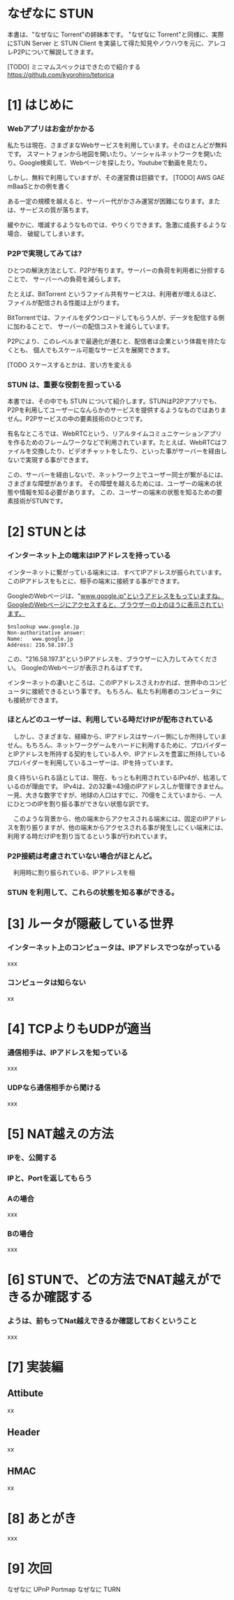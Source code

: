 # なぜなに STUN 

本書は、"なぜなに Torrent"の姉妹本です。
"なぜなに Torrent"と同様に、実際にSTUN Server と STUN Client を実装して得た知見やノウハウを元に、アレコレP2Pについて解説してきます。

[TODO] ミニマムスペックはできたので紹介する
https://github.com/kyorohiro/tetorica


# [1] はじめに

### Webアプリはお金がかかる
私たちは現在、さまざまなWebサービスを利用しています。そのほとんどが無料です。
スマートフォンから地図を開いたり。ソーシャルネットワークを開いたり。Google検索して、Webページを探したり。Youtubeで動画を見たり。

しかし、無料で利用していますが、その運営費は巨額です。
[TODO] AWS GAE mBaaSとかの例を書く


ある一定の規模を越えると、サーバー代がかさみ運営が困難になります。または、サービスの質が落ちます。

緩やかに、増減するようなものでは、やりくりできます。急激に成長するような場合、
破綻してしまいます。


### P2Pで実現してみては?

ひとつの解決方法として、P2Pが有ります。サーバーの負荷を利用者に分担することで、
サーバーへの負荷を減らします。

たとえば、BitTorrent というファイル共有サービスは、利用者が増えるほど、
ファイルが配信される性能は上がります。

BitTorrentでは、ファイルをダウンロードしてもらう人が、データを配信する側に加わることで、
サーバーの配信コストを減らしています。

P2Pにより、このレベルまで最適化が進むと、配信者は企業という体裁を持たなくとも、
個人でもスケール可能なサービスを展開できます。

[TODO スケースするとかは、言い方を変える



### STUN は、重要な役割を担っている

本書では、その中でも STUN について紹介します。STUNはP2Pアプリでも、P2Pを利用してユーザーになんらかのサービスを提供するようなものではありません。P2Pサービスの中の要素技術のひとつです。

有名なところでは、WebRTCという、リアルタイムコミュニケーションアプリを作るためのフレームワークなどで利用されています。たとえば、WebRTCはファイルを交換したり、ビデオチャットをしたり、といった事がサーバーを経由しないで実現する事ができます。

この、サーバーを経由しないで、ネットワーク上でユーザー同士が繋がるには、さまざまな障壁があります。
その障壁を越えるためには、ユーザーの端末の状態や情報を知る必要があります。
この、ユーザーの端末の状態を知るための要素技術がSTUNです。






# [2] STUNとは

### インターネット上の端末はIPアドレスを持っている
インターネットに繋がっている端末には、すべてIPアドレスが振られています。このIPアドレスをもとに、相手の端末に接続する事ができます。

GoogleのWebページは、"www.google.jp"というアドレスをもっていますね。GoogleのWebページにアクセスすると、ブラウザーの上のほうに表示されています。

```
$nslookup www.google.jp
Non-authoritative answer:
Name:	www.google.jp
Address: 216.58.197.3
```

この、"216.58.197.3"というIPアドレスを、ブラウザーに入力してみてください。
GoogleのWebページが表示されるはずです。

インターネットの凄いところは、このIPアドレスさえわかれば、世界中のコンピュータに接続できるという事です。
もちろん、私たち利用者のコンピュータにも接続ができます。


### ほとんどのユーザーは、利用している時だけIPが配布されている

　しかし、さまざまな、経緯から、IPアドレスはサーバー側にしか所持していません。もちろん、ネットワークゲームをハードに利用するために、プロバイダーとIPアドレスを所持する契約をしている人や、IPアドレスを豊富に所持しているプロバイダーを利用しているユーザーは、IPを持っています。

良く持ちいられる話としては、現在、もっとも利用されているIPv4が、枯渇しているのが理由です。
IPv4は、2の32乗=43億のIPアドレスしか管理できません。
一見、大きな数字ですが、地球の人口はすでに、70億をこえていまから、一人にひとつのIPを割り振る事ができない状態な訳です。

　このような背景から、他の端末からアクセスされる端末には、固定のIPアドレスを割り振りますが、他の端末からアクセスされる事が発生しにくい端末には、利用する時だけIPを割り当てるという事が行われています。


### P2P接続は考慮されていない場合がほとんど。
 　利用時に割り振られている、IPアドレスを相
 





### 




### STUN を利用して、これらの状態を知る事ができる。








# [3] ルータが隠蔽している世界

### インターネット上のコンピュータは、IPアドレスでつながっている
xxx

### コンピュータは知らない
xx

# [4] TCPよりもUDPが適当

### 通信相手は、IPアドレスを知っている
xxx
### UDPなら通信相手から聞ける
xxx

# [5] NAT越えの方法
### IPを、公開する

### IPと、Portを返してもらう

### Aの場合
xxx

### Bの場合

xxx

# [6] STUNで、どの方法でNAT越えができるか確認する

### ようは、前もってNat越えできるか確認しておくということ

xxx



# [7] 実装編
## Attibute
xx

## Header
xx

## HMAC
xx


# [8] あとがき

xxx


# [9] 次回

なぜなに UPnP Portmap
なぜなに TURN










